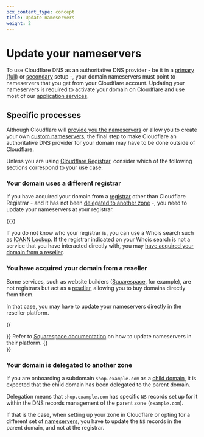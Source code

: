 ```yaml
---
pcx_content_type: concept
title: Update nameservers
weight: 2
---
```


# Update your nameservers

To use Cloudflare DNS as an authoritative DNS provider - be it in a [primary (full)](/dns/zone-setups/full-setup/) or [secondary](/dns/zone-setups/zone-transfers/cloudflare-as-secondary/) setup -, your domain nameservers must point to nameservers that you get from your Cloudflare account. Updating your nameservers is required to activate your domain on Cloudflare and use most of our [application services](/fundamentals/concepts/how-cloudflare-works/#application-services).

## Specific processes

Although Cloudflare will [provide you the nameservers](/dns/nameservers/#authoritative-nameservers-offering) or allow you to create your own [custom nameservers](/dns/nameservers/custom-nameservers/), the final step to make Cloudflare an authoritative DNS provider for your domain may have to be done outside of Cloudflare.

Unless you are using [Cloudflare Registrar](/registrar/), consider which of the following sections correspond to your use case.

### Your domain uses a different registrar

If you have acquired your domain from a [registrar](https://www.cloudflare.com/learning/dns/glossary/what-is-a-domain-name-registrar/) other than Cloudflare Registrar - and it has not been [delegated to another zone](#your-domain-is-delegated-to-another-zone) -, you need to update your nameservers at your registrar.

{{<render file="_ns-update-providers.md">}}

If you do not know who your registrar is, you can use a Whois search such as [ICANN Lookup](https://lookup.icann.org/). If the registrar indicated on your Whois search is not a service that you have interacted directly with, you may [have acquired your domain from a reseller](#you-have-acquired-your-domain-from-a-reseller).

### You have acquired your domain from a reseller

Some services, such as website builders ([Squarespace](https://support.squarespace.com/hc/en-us/articles/115003671428-Who-s-my-domain-provider), for example), are not registrars but act as a [reseller](https://www.icann.org/resources/pages/reseller-2013-05-03-en), allowing you to buy domains directly from them.

In that case, you may have to update your nameservers directly in the reseller platform.

{{<Aside type="note">}}
Refer to [Squarespace documentation](https://support.squarespace.com/hc/en-us/articles/4404183898125-Nameservers-and-DNSSEC-for-Squarespace-managed-domains#toc-open-the-domain-s-advanced-settings) on how to update nameservers in their platform.
{{</Aside>}}

### Your domain is delegated to another zone

If you are onboarding a subdomain `shop.example.com` as a [child domain](/dns/zone-setups/subdomain-setup/), it is expected that the child domain has been delegated to the parent domain.

Delegation means that `shop.example.com` has specific `NS` records set up for it within the DNS records management of the parent zone (`example.com`).

If that is the case, when setting up your zone in Cloudflare or opting for a different set of [nameservers](/dns/nameservers/), you have to update the `NS` records in the parent domain, and not at the registrar.